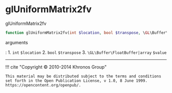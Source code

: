 # glUniformMatrix2fv
glUniformMatrix2fv

```php
function glUniformMatrix2fv(int $location, bool $transpose, \GL\Buffer\FloatBuffer|array $value) : void
```

arguments

:    1. `int` `$location` 
    2. `bool` `$transpose` 
    3. `\GL\Buffer\FloatBuffer|array` `$value` 

---
     

!!! cite "Copyright © 2010-2014 Khronos Group"

    This material may be distributed subject to the terms and conditions set forth in the Open Publication License, v 1.0, 8 June 1999. https://opencontent.org/openpub/.